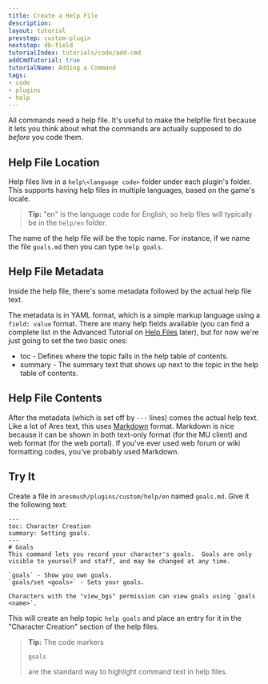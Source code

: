 ```yaml
---
title: Create a Help File
description:
layout: tutorial
prevstep: custom-plugin
nextstep: db-field
tutorialIndex: tutorials/code/add-cmd
addCmdTutorial: true
tutorialName: Adding a Command
tags: 
- code
- plugins
- help
---
```


All commands need a help file.  It's useful to make the helpfile first because it lets you think about what the commands are actually supposed to do _before_ you code them.

## Help File Location

Help files live in a `help\<language code>` folder under each plugin's folder.  This supports having help files in multiple languages, based on the game's locale.

> <i class="fa fa-info-circle"></i> **Tip:** "en" is the language code for English, so help files will typically be in the `help/en` folder.

The name of the help file will be the topic name.  For instance, if we name the file `goals.md` then you can type `help goals`.

## Help File Metadata

Inside the help file, there's some metadata followed by the actual help file text.

The metadata is in YAML format, which is a simple markup language using a `field: value` format.  There are many help fields available (you can find a complete list in the Advanced Tutorial on [Help Files](/tutorials/code/help) later), but for now we're just going to set the two basic ones:

* toc - Defines where the topic falls in the help table of contents.
* summary - The summary text that shows up next to the topic in the help table of contents.

## Help File Contents

After the metadata (which is set off by `---` lines) comes the actual help text.  Like a lot of Ares text, this uses [Markdown](https://daringfireball.net/projects/markdown/syntax) format.  Markdown is nice because it can be shown in both text-only format (for the MU client) and web format (for the web portal).  If you've ever used web forum or wiki formatting codes, you've probably used Markdown.

## Try It

Create a file in `aresmush/plugins/custom/help/en` named `goals.md`.  Give it the following text:

    ---
    toc: Character Creation
    summary: Setting goals.
    ---
    # Goals
    This command lets you record your character's goals.  Goals are only visible to yourself and staff, and may be changed at any time.
    
    `goals` - Show you own goals.
    `goals/set <goals>` - Sets your goals.
    
    Characters with the "view_bgs" permission can view goals using `goals <name>`.


This will create an help topic `help goals` and place an entry for it in the "Character Creation" section of the help files.

> <i class="fa fa-info-circle"></i> **Tip:** The code markers <pre>`goals`</pre> are the standard way to highlight command text in help files.
